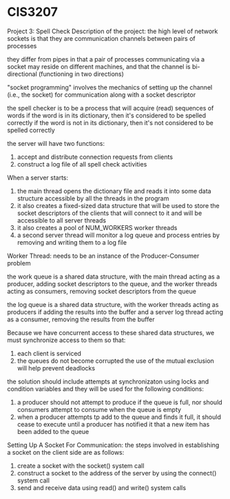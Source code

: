 # CIS3207
Project 3: Spell Check
Description of the project:
the high level of network sockets is that they are communication channels between pairs of processes

they differ from pipes in that a pair of processes communicating via a socket may reside on different machines, and that the channel is bi-directional (functioning in two directions)

"socket programming" involves the mechanics of setting up the channel (i.e., the socket) for communication along with a socket descriptor

the spell checker is to be a process that will acquire (read) sequences of words
  if the word is in its dictionary, then it's considered to be spelled correctly
  if the word is not in its dictionary, then it's not considered to be spelled correctly
  
the server will have two functions:
1. accept and distribute connection requests from clients
2. construct a log file of all spell check activities

When a server starts:
1. the main thread opens the dictionary file and reads it into some data structure accessible by all the threads in the program
2. it also creates a fixed-sized data structure that will be used to store the socket descriptors of the clients that will connect to it and will be accessible to all server threads
3. it also creates a pool of NUM_WORKERS worker threads
4. a second server thread will monitor a log queue and process entries by removing and writing them to a log file

Worker Thread:
needs to be an instance of the Producer-Consumer problem

the work queue is a shared data structure, with the main thread acting as a producer, adding socket descriptors to the queue, and the worker threads acting as consumers, removing socket descriptors from the queue

the log queue is a shared data structure, with the worker threads acting as producers if adding the results into the buffer and a server log thread acting as a consumer, removing the results from the buffer

Because we have concurrent access to these shared data structures, we must synchronize access to them so that:
1. each client is serviced
2. the queues do not become corrupted
  the use of the mutual exclusion will help prevent deadlocks
  
the solution should include attempts at synchronizaton using locks and condition variables and they will be used for the following conditions:
1. a producer should not attempt to produce if the queue is full, nor should consumers attempt to consume when the queue is empty
2. when a producer attempts tp add to the queue and finds it full, it should cease to execute until a producer has notified it that a new item has been added to the queue

Setting Up A Socket For Communication:
the steps involved in establishing a socket on the client side are as follows:
1. create a socket with the socket() system call
2. construct a socket to the address of the server by using the connect() system call
3. send and receive data using read() and write() system calls

